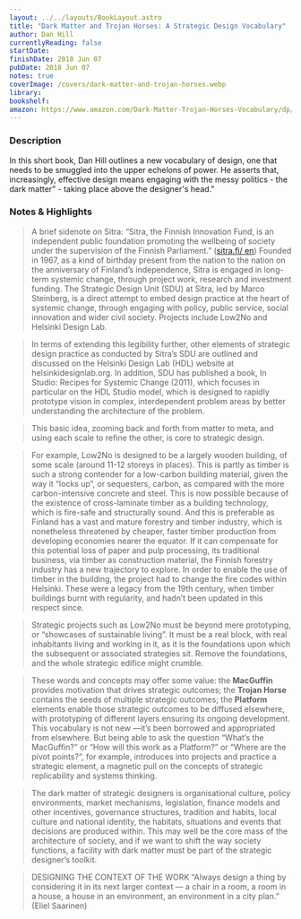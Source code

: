 ```yaml
---
layout: ../../layouts/BookLayout.astro
title: "Dark Matter and Trojan Horses: A Strategic Design Vocabulary"
author: Dan Hill
currentlyReading: false
startDate:
finishDate: 2018 Jun 07
pubDate: 2018 Jun 07
notes: true
coverImage: /covers/dark-matter-and-trojan-horses.webp
library:
bookshelf:
amazon: https://www.amazon.com/Dark-Matter-Trojan-Horses-Vocabulary/dp/0992914639
---
```


### Description
In this short book, Dan Hill outlines a new vocabulary of design, one that needs to be smuggled into the upper echelons of power. He asserts that, increasingly, effective design means engaging with the messy politics - the dark matter" - taking place above the designer's head."

### Notes & Highlights
> A brief sidenote on Sitra: “Sitra, the Finnish Innovation Fund, is an independent public foundation promoting the wellbeing of society under the supervision of the Finnish Parliament.” ([sitra.fi/ en](http://www.sitra.fi/en)) Founded in 1967, as a kind of birthday present from the nation to the nation on the anniversary of Finland’s independence, Sitra is engaged in long-term systemic change, through project work, research and investment funding. The Strategic Design Unit (SDU) at Sitra, led by Marco Steinberg, is a direct attempt to embed design practice at the heart of systemic change, through engaging with policy, public service, social innovation and wider civil society. Projects include Low2No and Helsinki Design Lab.

> In terms of extending this legibility further, other elements of strategic design practice as conducted by Sitra’s SDU are outlined and discussed on the Helsinki Design Lab (HDL) website at helsinkidesignlab.org. In addition, SDU has published a book, In Studio: Recipes for Systemic Change (2011), which focuses in particular on the HDL Studio model, which is designed to rapidly prototype vision in complex, interdependent problem areas by better understanding the architecture of the problem.

> This basic idea, zooming back and forth from matter to meta, and using each scale to refine the other, is core to strategic design.

> For example, Low2No is designed to be a largely wooden building, of some scale (around 11-12 storeys in places). This is partly as timber is such a strong contender for a low-carbon building material, given the way it “locks up”, or sequesters, carbon, as compared with the more carbon-intensive concrete and steel. This is now possible because of the existence of cross-laminate timber as a building technology, which is fire-safe and structurally sound. And this is preferable as Finland has a vast and mature forestry and timber industry, which is nonetheless threatened by cheaper, faster timber production from developing economies nearer the equator. If it can compensate for this potential loss of paper and pulp processing, its traditional business, via timber as construction material, the Finnish forestry industry has a new trajectory to explore. In order to enable the use of timber in the building, the project had to change the fire codes within Helsinki. These were a legacy from the 19th century, when timber buildings burnt with regularity, and hadn’t been updated in this respect since.

> Strategic projects such as Low2No must be beyond mere prototyping, or “showcases of sustainable living”. It must be a real block, with real inhabitants living and working in it, as it is the foundations upon which the subsequent or associated strategies sit. Remove the foundations, and the whole strategic edifice might crumble.

> These words and concepts may offer some value: the **MacGuffin** provides motivation that drives strategic outcomes; the **Trojan Horse** contains the seeds of multiple strategic outcomes; the **Platform** elements enable those strategic outcomes to be diffused elsewhere, with prototyping of different layers ensuring its ongoing development. This vocabulary is not new —it’s been borrowed and appropriated from elsewhere. But being able to ask the question “What’s the MacGuffin?” or “How will this work as a Platform?” or “Where are the pivot points?”, for example, introduces into projects and practice a strategic element, a magnetic pull on the concepts of strategic replicability and systems thinking.

> The dark matter of strategic designers is organisational culture, policy environments, market mechanisms, legislation, finance models and other incentives, governance structures, tradition and habits, local culture and national identity, the habitats, situations and events that decisions are produced within. This may well be the core mass of the architecture of society, and if we want to shift the way society functions, a facility with dark matter must be part of the strategic designer’s toolkit.

> DESIGNING THE CONTEXT OF THE WORK “Always design a thing by considering it in its next larger context — a chair in a room, a room in a house, a house in an environment, an environment in a city plan.” (Eliel Saarinen)
